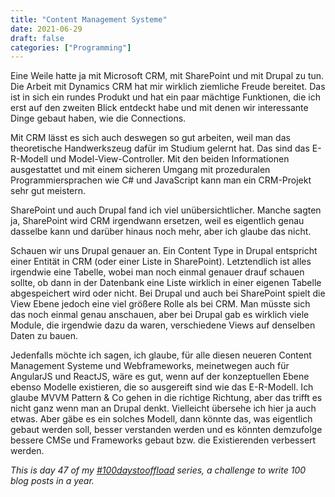 ```yaml
---
title: "Content Management Systeme"
date: 2021-06-29  
draft: false
categories: ["Programming"]
---
```

Eine Weile hatte ja mit Microsoft CRM, mit SharePoint und mit Drupal zu tun. Die Arbeit mit Dynamics CRM hat mir wirklich ziemliche Freude bereitet. Das ist in sich ein rundes Produkt und hat ein paar mächtige Funktionen, die ich erst auf den zweiten Blick entdeckt habe und mit denen wir interessante Dinge gebaut haben, wie die Connections.

Mit CRM lässt es sich auch deswegen so gut arbeiten, weil man das theoretische Handwerkszeug dafür im Studium gelernt hat. Das sind das E-R-Modell und Model-View-Controller. Mit den beiden Informationen ausgestattet und mit einem sicheren Umgang mit prozeduralen Programmiersprachen wie C# und JavaScript kann man ein CRM-Projekt sehr gut meistern.

SharePoint und auch Drupal fand ich viel unübersichtlicher. Manche sagten ja, SharePoint wird CRM irgendwann ersetzen, weil es eigentlich genau dasselbe kann und darüber hinaus noch mehr, aber ich glaube das nicht.

Schauen wir uns Drupal genauer an. Ein Content Type in Drupal entspricht einer Entität in CRM (oder einer Liste in SharePoint). Letztendlich ist alles irgendwie eine Tabelle, wobei man noch einmal genauer drauf schauen sollte, ob dann in der Datenbank eine Liste wirklich in einer eigenen Tabelle abgespeichert wird oder nicht. Bei Drupal und auch bei SharePoint spielt die View Ebene jedoch eine viel größere Rolle als bei CRM. Man müsste sich das noch einmal genau anschauen, aber bei Drupal gab es wirklich viele Module, die irgendwie dazu da waren, verschiedene Views auf denselben Daten zu bauen.

Jedenfalls möchte ich sagen, ich glaube, für alle diesen neueren Content Management Systeme und Webframeworks, meinetwegen auch für AngularJS und ReactJS, wäre es gut, wenn auf der konzeptuellen Ebene ebenso Modelle existieren, die so ausgereift sind wie das E-R-Modell. Ich glaube MVVM Pattern & Co gehen in die richtige Richtung, aber das trifft es nicht ganz wenn man an Drupal denkt. Vielleicht übersehe ich hier ja auch etwas. Aber gäbe es ein solches Modell, dann könnte das, was eigentlich gebaut werden soll, besser verstanden werden und es könnten demzufolge bessere CMSe und Frameworks gebaut bzw. die Existierenden verbessert werden.

_This is day 47 of my [#100daystooffload](https://100daystooffload.com/) series, a challenge to write 100 blog posts in a year._
